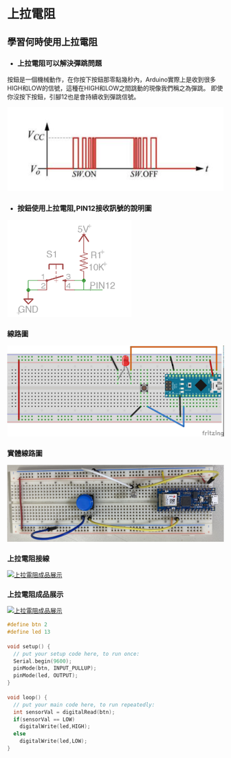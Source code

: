# 上拉電阻
## 學習何時使用上拉電阻

- ### 上拉電阻可以解決彈跳問題

按鈕是一個機械動作，在你按下按鈕那零點幾秒內，Arduino實際上是收到很多HIGH和LOW的信號，這種在HIGH和LOW之間跳動的現像我們稱之為彈跳。
即使你沒按下按鈕，引腳12也是會持續收到彈跳信號。

![](button03.png)

- ### 按鈕使用上拉電阻,PIN12接收訊號的說明圖

![](button02.png)



### 線路圖
![上拉電阻線路圖](上拉電阻_bb.jpg)

### 實體線路圖
![成品](IMG_0372.jpg)

### 上拉電阻接線
[![上拉電阻成品展示](https://img.youtube.com/vi/y28I-Kwlljg/2.jpg)](https://youtu.be/y28I-Kwlljg)

### 上拉電阻成品展示
[![上拉電阻成品展示](https://img.youtube.com/vi/_LYhqSXSdy8/1.jpg)](https://youtu.be/_LYhqSXSdy8)



```C++
#define btn 2
#define led 13

void setup() {
  // put your setup code here, to run once:
  Serial.begin(9600);
  pinMode(btn, INPUT_PULLUP);
  pinMode(led, OUTPUT);
}

void loop() {
  // put your main code here, to run repeatedly:
  int sensorVal = digitalRead(btn);
  if(sensorVal == LOW)
    digitalWrite(led,HIGH);
  else
    digitalWrite(led,LOW);
}
```

